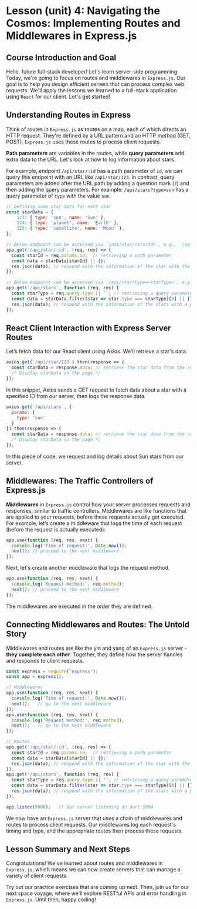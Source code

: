 # Lesson (unit) 4: Navigating the Cosmos: Implementing Routes and Middlewares in Express.js

## Course Introduction and Goal
Hello, future full-stack developer! Let's learn server-side programming. Today, 
we're going to focus on routes and middlewares in `Express.js`. Our goal is to 
help you design efficient servers that can process complex web requests. We'll 
apply the lessons we learned to a full-stack application using `React` for our 
client. Let's get started!

## Understanding Routes in Express
Think of routes in `Express.js` as routes on a map, each of which directs an 
HTTP request. They're defined by a URL pattern and an HTTP method (GET, POST). 
`Express.js` uses these routes to process client requests.

**Path parameters** are variables in the routes, while **query parameters** add 
extra data to the URL. Let's look at how to log information about stars.

For example, endpoint `/api/star/:id` has a path parameter of `id`, we can query 
this endpoint with an URL like `/api/star/123`. In contrast, query parameters 
are added after the URL path by adding a question mark (`?`) and then adding the 
query parameters. For example: `/api/stars?type=sun` has a query parameter of 
`type` with the value `sun`.

```JavaScript
// Defining some star data for each star
const starData = {
    123: { type: 'sun', name: 'Sun' },
    124: { type: 'planet', name: 'Earth' },
    125: { type: 'satellite', name: 'Moon' },
};

// Below endpoint can be accessed via `/api/star/<starId>`, e.g., `/api/star/123`
app.get('/api/star/:id', (req, res) => {
  const starId = req.params.id;  // retrieving a path parameter
  const data = starData[starId] || {}; 
  res.json(data); // respond with the information of the star with the specified ID
});

// Below endpoint can be accessed via `/api/star?type=<starType>`, e.g., `/api/star?type=sun`
app.get('/api/stars', function (req, res) {
  const starType = req.query.type || ''; // retrieving a query parameter
  const data = starData.filter(star => star.type === starType)[0] || {}; // finding the star by its type
  res.json(data); // respond with the information of the stars with a particular type
});
```

## React Client Interaction with Express Server Routes
Let’s fetch data for our React client using Axios. We'll retrieve a star's data.

```JavaScript
axios.get(`/api/star/123`).then(response => {
  const starData = response.data; // retrieve the star data from the response
  /* Display starData on the page */
});
```
In this snippet, Axios sends a GET request to fetch data about a star with a 
specified ID from our server, then logs the response data.

```JavaScript
axios.get(`/api/stars`, {
  params: {
    type: 'sun'
  }
}).then(response => {
  const starData = response.data; // retrieve the star data from the response
  /* Display starData on the page */
});
```
In this piece of code, we request and log details about Sun stars from our 
server.

## Middlewares: The Traffic Controllers of Express.js
**Middlewares** in `Express.js` control how your server processes requests and 
responses, similar to traffic controllers. Middlewares are like functions that 
are applied to your requests, before these requests actually get executed. For 
example, let’s create a middleware that logs the time of each request (before 
the request is actually executed):

```JavaScript
app.use(function (req, res, next) {
  console.log('Time of request:', Date.now());
  next(); // proceed to the next middleware
});
```
Next, let's create another middleware that logs the request method.

```JavaScript
app.use(function (req, res, next) {
  console.log('Request method:', req.method);
  next(); // proceed to the next middleware
});
```
The middlewares are executed in the order they are defined.

## Connecting Middlewares and Routes: The Untold Story
Middlewares and routes are like the yin and yang of an `Express.js` server - 
**they complete each other**. Together, they define how the server handles and responds to client requests.

```JavaScript
const express = require('express');
const app = express();

// Middlewares
app.use(function (req, res, next) {
  console.log('Time of request:', Date.now()); 
  next();   // go to the next middleware
});
app.use(function (req, res, next) {
  console.log('Request method:', req.method);
  next();   // go to the next middleware
});

// Routes
app.get('/api/star/:id', (req, res) => {
  const starId = req.params.id;  // retrieving a path parameter
  const data = starData[starId] || {}; 
  res.json(data); // respond with the information of the star with the specified ID
});
app.get('/api/stars', function (req, res) {
  const starType = req.query.type || ''; // retrieving a query parameter
  const data = starData.filter(star => star.type === starType)[0] || {}; // finding the star by its type
  res.json(data); // respond with the information of the stars with a particular type
});

app.listen(5000);   // Our server listening on port 5000
```
We now have an `Express.js` server that uses a chain of middlewares and routes 
to process client requests. Our middlewares log each request's timing and type, and the appropriate routes then process these requests.

## Lesson Summary and Next Steps
Congratulations! We've learned about routes and middlewares in `Express.js`, 
which means we can now create servers that can manage a variety of client 
requests.

Try out our practice exercises that are coming up next. Then, join us for our 
next space voyage, where we'll explore RESTful APIs and error handling in 
`Express.js`. Until then, happy coding!

```
```
